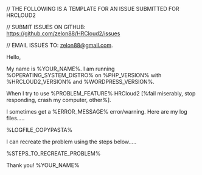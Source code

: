 // THE FOLLOWING IS A TEMPLATE FOR AN ISSUE SUBMITTED FOR HRCLOUD2

// SUBMIT ISSUES ON GITHUB: https://github.com/zelon88/HRCloud2/issues 

// EMAIL ISSUES TO: zelon88@gmail.com.



Hello,

My name is %YOUR_NAME%. I am running %OPERATING_SYSTEM_DISTRO% on %PHP_VERSION% with %HRCLOUD2_VERSION% and %WORDPRESS_VERSION%.

When I try to use %PROBLEM_FEATURE% HRCloud2 [%fail miserably, stop responding, crash my computer, other%].

I sometimes get a %ERROR_MESSAGE% error/warning. Here are my log files.....

%LOGFILE_COPYPASTA%

I can recreate the problem using the steps below.....

%STEPS_TO_RECREATE_PROBLEM%

Thank you!
%YOUR_NAME%

